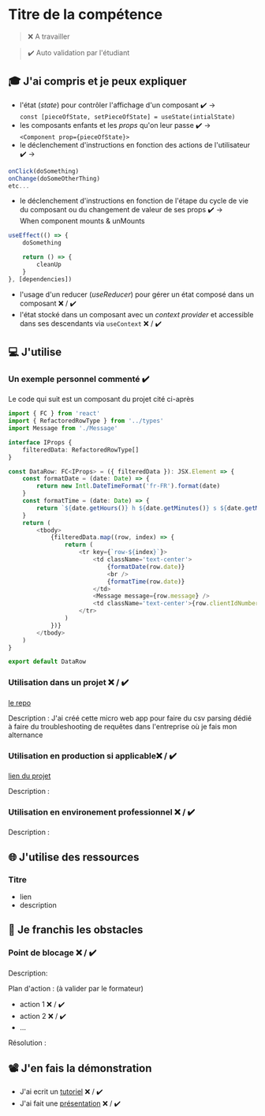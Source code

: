 # Titre de la compétence

> ❌ A travailler

> ✔️ Auto validation par l'étudiant

## 🎓 J'ai compris et je peux expliquer

-   l'état (_state_) pour contrôler l'affichage d'un composant ✔️ ->  
    `const [pieceOfState, setPieceOfState] = useState(intialState)`
-   les composants enfants et les _props_ qu'on leur passe ✔️ ->  
    `<Component prop={pieceOfState}>`
-   le déclenchement d'instructions en fonction des actions de l'utilisateur ✔️ ->

```javascript
onClick(doSomething)
onChange(doSomeOtherThing)
etc...
```

-   le déclenchement d'instructions en fonction de l'étape du cycle de vie du composant ou du changement de valeur de ses props ✔️ ->  
    When component mounts & unMounts

```javascript
useEffect(() => {
	doSomething

	return () => {
		cleanUp
	}
}, [dependencies])
```

-   l'usage d'un reducer (_useReducer_) pour gérer un état composé dans un composant ❌ / ✔️
-   l'état stocké dans un composant avec un _context provider_ et accessible dans ses descendants via `useContext` ❌ / ✔️

## 💻 J'utilise

### Un exemple personnel commenté ✔️

Le code qui suit est un composant du projet cité ci-après

```typescript
import { FC } from 'react'
import { RefactoredRowType } from '../types'
import Message from './Message'

interface IProps {
	filteredData: RefactoredRowType[]
}

const DataRow: FC<IProps> = ({ filteredData }): JSX.Element => {
	const formatDate = (date: Date) => {
		return new Intl.DateTimeFormat('fr-FR').format(date)
	}
	const formatTime = (date: Date) => {
		return `${date.getHours()} h ${date.getMinutes()} s ${date.getMilliseconds()} ms`
	}
	return (
		<tbody>
			{filteredData.map((row, index) => {
				return (
					<tr key={`row-${index}`}>
						<td className='text-center'>
							{formatDate(row.date)}
							<br />
							{formatTime(row.date)}
						</td>
						<Message message={row.message} />
						<td className='text-center'>{row.clientIdNumber}</td>
					</tr>
				)
			})}
		</tbody>
	)
}

export default DataRow
```

### Utilisation dans un projet ❌ / ✔️

[le repo](https://github.com/Holmes-EH/datadog-csv-viewer/tree/main/src/components)

Description :
J'ai créé cette micro web app pour faire du csv parsing dédié à faire du troubleshooting de requêtes dans l'entreprise où je fais mon alternance

### Utilisation en production si applicable❌ / ✔️

[lien du projet](...)

Description :

### Utilisation en environement professionnel ❌ / ✔️

Description :

## 🌐 J'utilise des ressources

### Titre

-   lien
-   description

## 🚧 Je franchis les obstacles

### Point de blocage ❌ / ✔️

Description:

Plan d'action : (à valider par le formateur)

-   action 1 ❌ / ✔️
-   action 2 ❌ / ✔️
-   ...

Résolution :

## 📽️ J'en fais la démonstration

-   J'ai ecrit un [tutoriel](...) ❌ / ✔️
-   J'ai fait une [présentation](...) ❌ / ✔️
